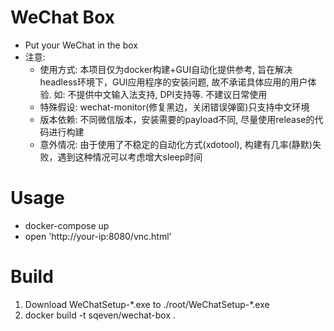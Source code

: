 # WeChat Box
- Put your WeChat in the box
- 注意:
  - 使用方式: 本项目仅为docker构建+GUI自动化提供参考, 旨在解决headless环境下，GUI应用程序的安装问题, 故不承诺具体应用的用户体验. 如: 不提供中文输入法支持, DPI支持等. 不建议日常使用
  - 特殊假设: wechat-monitor(修复黑边，关闭错误弹窗)只支持中文环境
  - 版本依赖: 不同微信版本，安装需要的payload不同, 尽量使用release的代码进行构建
  - 意外情况: 由于使用了不稳定的自动化方式(xdotool), 构建有几率(静默)失败，遇到这种情况可以考虑增大sleep时间

# Usage
- docker-compose up
- open 'http://your-ip:8080/vnc.html'

# Build
1. Download WeChatSetup-\*.exe to ./root/WeChatSetup-\*.exe
2. docker build -t sqeven/wechat-box .